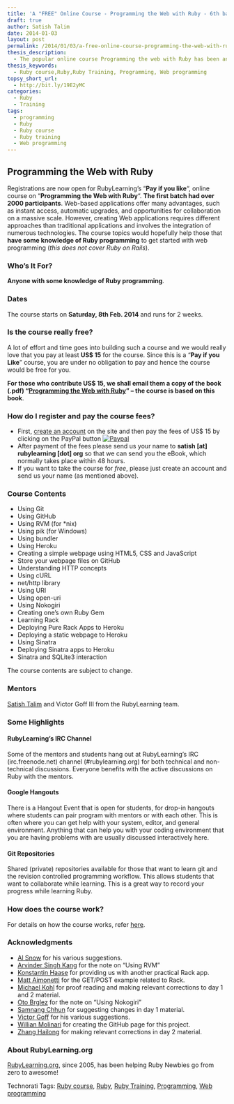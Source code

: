 ```yaml
---
title: 'A "FREE" Online Course - Programming the Web with Ruby - 6th batch'
draft: true
author: Satish Talim
date: 2014-01-03
layout: post
permalink: /2014/01/03/a-free-online-course-programming-the-web-with-ruby-6th-batch/
thesis_description:
  - The popular online course Programming the web with Ruby has been announced for 8th Feb. 2014.
thesis_keywords:
  - Ruby course,Ruby,Ruby Training, Programming, Web programming
topsy_short_url:
  - http://bit.ly/19E2yMC
categories:
  - Ruby
  - Training
tags:
  - programming
  - Ruby
  - Ruby course
  - Ruby training
  - Web programming
---
```

<div>
  <h2>
    Programming the Web with Ruby
  </h2>
  
  <p class="update">
    <span class="drop_cap">R</span>egistrations are now open for RubyLearning&#8217;s &#8220;<b>Pay if you like</b>&#8220;, online course on &#8220;<strong>Programming the Web with Ruby</strong>&#8220;. <b>The first batch had over 2000 participants</b>. Web-based applications offer many advantages, such as instant access, automatic upgrades, and opportunities for collaboration on a massive scale. However, creating Web applications requires different approaches than traditional applications and involves the integration of numerous technologies. The course topics would hopefully help those that <b>have some knowledge of Ruby programming</b> to get started with web programming (<em>this does not cover Ruby on Rails</em>).
  </p>
  
  <h3>
    Who&#8217;s It For?
  </h3>
  
  <p>
    <b>Anyone with some knowledge of Ruby programming</b>.
  </p>
  
  <h3>
    Dates
  </h3>
  
  <p>
    The course starts on <b>Saturday, 8th Feb. 2014</b> and runs for 2 weeks.
  </p>
  
  <h3>
    Is the course really free?
  </h3>
  
  <p>
    A lot of effort and time goes into building such a course and we would really love that you pay at least <b>US$ 15</b> for the course. Since this is a &#8220;<b>Pay if you Like</b>&#8221; course, you are under no obligation to pay and hence the course would be free for you.
  </p>
  
  <p>
    <b>For those who contribute US$ 15, we shall email them a copy of the book (.pdf) “<a href="http://rubylearning.com/blog/programming-the-web-with-ruby-ebook/">Programming the Web with Ruby</a>” – the course is based on this book</b>.
  </p>
  
  <h3>
    How do I register and pay the course fees?
  </h3>
  
  <ul>
    <li>
      First, <a href="http://rubylearning.org/classes/login/index.php">create an account</a> on the site and then pay the fees of US$ 15 by clicking on the PayPal button <a href="http://rubylearning.org/classes/enrol/index.php?id=44"><img src="http://rubylearning.com/images/paypal_ruby.gif" alt="Paypal" /></a>
    </li>
    <li>
      After payment of the fees please send us your name to <strong>satish [at] rubylearning [dot] org</strong> so that we can send you the eBook, which normally takes place within 48 hours.
    </li>
    <li>
      If you want to take the course for <em>free</em>, please just create an account and send us your name (as mentioned above).
    </li>
  </ul>
  
  <h3>
    Course Contents
  </h3>
  
  <ul>
    <li>
      Using Git
    </li>
    <li>
      Using GitHub
    </li>
    <li>
      Using RVM (for *nix)
    </li>
    <li>
      Using pik (for Windows)
    </li>
    <li>
      Using bundler
    </li>
    <li>
      Using Heroku
    </li>
    <li>
      Creating a simple webpage using HTML5, CSS and JavaScript
    </li>
    <li>
      Store your webpage files on GitHub
    </li>
    <li>
      Understanding HTTP concepts
    </li>
    <li>
      Using cURL
    </li>
    <li>
      net/http library
    </li>
    <li>
      Using URI
    </li>
    <li>
      Using open-uri
    </li>
    <li>
      Using Nokogiri
    </li>
    <li>
      Creating one&#8217;s own Ruby Gem
    </li>
    <li>
      Learning Rack
    </li>
    <li>
      Deploying Pure Rack Apps to Heroku
    </li>
    <li>
      Deploying a static webpage to Heroku
    </li>
    <li>
      Using Sinatra
    </li>
    <li>
      Deploying Sinatra apps to Heroku
    </li>
    <li>
      Sinatra and SQLite3 interaction
    </li>
  </ul>
  
  <p>
    The course contents are subject to change.
  </p>
  
  <h3>
    Mentors
  </h3>
  
  <p>
    <a href="http://satishtalim.com/">Satish Talim</a> and Victor Goff III from the RubyLearning team.
  </p>
  
  <h3>
    Some Highlights
  </h3>
  
  <h4>
    RubyLearning’s IRC Channel
  </h4>
  
  <p>
    Some of the mentors and students hang out at RubyLearning’s IRC (irc.freenode.net) channel (#rubylearning.org) for both technical and non-technical discussions. Everyone benefits with the active discussions on Ruby with the mentors.
  </p>
  
  <h4>
    Google Hangouts
  </h4>
  
  <p>
    There is a Hangout Event that is open for students, for drop-in hangouts where students can pair program with mentors or with each other. This is often where you can get help with your system, editor, and general environment. Anything that can help you with your coding environment that you are having problems with are usually discussed interactively here.
  </p>
  
  <h4>
    Git Repositories
  </h4>
  
  <p>
    Shared (private) repositories available for those that want to learn git and the revision controlled programming workflow. This allows students that want to collaborate while learning. This is a great way to record your progress while learning Ruby.
  </p>
  
  <h3>
    How does the course work?
  </h3>
  
  <p>
    For details on how the course works, refer <a href="http://rubylearning.com/blog/how-the-course-works/">here</a>.
  </p>
  
  <h3>
    Acknowledgments
  </h3>
  
  <ul>
    <li>
      <a href="https://github.com/jasnow">Al Snow</a> for his various suggestions.
    </li>
    <li>
      <a href="https://github.com/punjab">Arvinder Singh Kang</a> for the note on &#8220;Using RVM&#8221;
    </li>
    <li>
      <a href="https://github.com/rkh">Konstantin Haase</a> for providing us with another practical Rack app.
    </li>
    <li>
      <a href="https://github.com/mattetti">Matt Aimonetti</a> for the GET/POST example related to Rack.
    </li>
    <li>
      <a href="https://github.com/citizen428">Michael Kohl</a> for proof reading and making relevant corrections to day 1 and 2 material.
    </li>
    <li>
      <a href="https://github.com/otobrglez">Oto Brglez</a> for the note on &#8220;Using Nokogiri&#8221;
    </li>
    <li>
      <a href="https://github.com/samnang">Samnang Chhun</a> for suggesting changes in day 1 material.
    </li>
    <li>
      <a href="https://github.com/kotp">Victor Goff</a> for his various suggestions.
    </li>
    <li>
      <a href="https://github.com/PotHix">Willian Molinari</a> for creating the GitHub page for this project.
    </li>
    <li>
      <a href="https://github.com/zhhailon">Zhang Hailong</a> for making relevant corrections in day 2 material.
    </li>
  </ul>
  
  <h3>
    About RubyLearning.org
  </h3>
  
  <p>
    <a href="http://rubylearning.org/">RubyLearning.org</a>, since 2005, has been helping Ruby Newbies go from zero to awesome!
  </p>
</div>

Technorati Tags: <a href="http://technorati.com/tag/Ruby+course" rel="tag">Ruby course</a>, <a href="http://technorati.com/tag/Ruby" rel="tag">Ruby</a>, <a href="http://technorati.com/tag/Ruby+Training" rel="tag">Ruby Training</a>, <a href="http://technorati.com/tag/Programming" rel="tag"> Programming</a>, <a href="http://technorati.com/tag/Web+programming" rel="tag"> Web programming</a>
